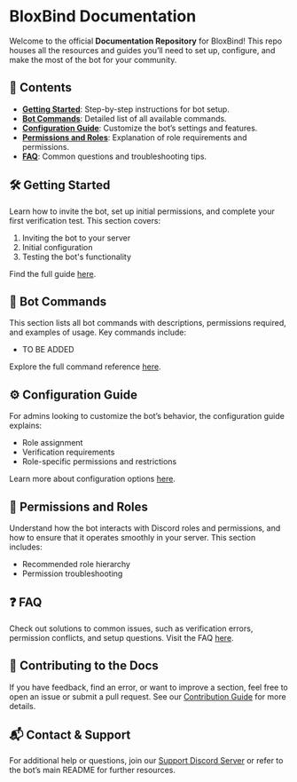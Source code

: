 # BloxBind Documentation

Welcome to the official **Documentation Repository** for BloxBind! This repo houses all the resources and guides you’ll need to set up, configure, and make the most of the bot for your community.

## 📖 Contents

- **[Getting Started](#getting-started)**: Step-by-step instructions for bot setup.
- **[Bot Commands](#bot-commands)**: Detailed list of all available commands.
- **[Configuration Guide](#configuration-guide)**: Customize the bot’s settings and features.
- **[Permissions and Roles](#permissions-and-roles)**: Explanation of role requirements and permissions.
- **[FAQ](#faq)**: Common questions and troubleshooting tips.

## 🛠️ Getting Started

Learn how to invite the bot, set up initial permissions, and complete your first verification test. This section covers:

1. Inviting the bot to your server
2. Initial configuration
3. Testing the bot's functionality

Find the full guide [here](https://example.com).

## 📝 Bot Commands

This section lists all bot commands with descriptions, permissions required, and examples of usage. Key commands include:

- TO BE ADDED

Explore the full command reference [here](https://example.com).

## ⚙️ Configuration Guide

For admins looking to customize the bot’s behavior, the configuration guide explains:

- Role assignment
- Verification requirements
- Role-specific permissions and restrictions

Learn more about configuration options [here](https://example.com).

## 🔐 Permissions and Roles

Understand how the bot interacts with Discord roles and permissions, and how to ensure that it operates smoothly in your server. This section includes:

- Recommended role hierarchy
- Permission troubleshooting

## ❓ FAQ

Check out solutions to common issues, such as verification errors, permission conflicts, and setup questions. Visit the FAQ [here](https://example.com).

## 🤝 Contributing to the Docs

If you have feedback, find an error, or want to improve a section, feel free to open an issue or submit a pull request. See our [Contribution Guide](https://example.com) for more details.

## 📬 Contact & Support

For additional help or questions, join our [Support Discord Server](https://discord.gg/keWQpA4NXT) or refer to the bot’s main README for further resources.
